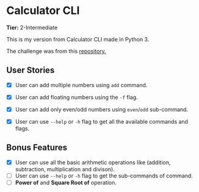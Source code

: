# Calculator CLI

**Tier:** 2-Intermediate

This is my version from Calculator CLI made in Python 3.

The challenge was from this [repository.](https://github.com/florinpop17/app-ideas)

## User Stories

- [x] User can add multiple numbers using `add` command.
- [x] User can add floating numbers using the `-f` flag.
- [x] User can add only even/odd numbers using `even`/`odd` sub-command.
- [x] User can use `--help` or `-h` flag to get all the available commands and flags.
 

## Bonus Features

- [x] User can use all the basic arithmetic operations like (addition, subtraction, multiplication and divison).
- [ ] User can use `--help` or `-h` flag to get the sub-commands of command.
- [ ] **Power of** and **Square Root of** operation.
